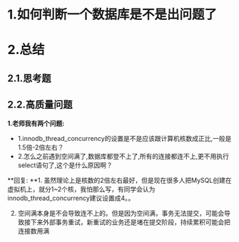 # 1.如何判断一个数据库是不是出问题了

# 2.总结
## 2.1.思考题
## 2.2.高质量问题
**1.老师我有两个问题:**
* 1.innodb_thread_concurrency的设置是不是应该跟计算机核数成正比,一般是1.5倍-2倍左右？
* 2.怎么之前遇到空间满了,数据库都登不上了,所有的连接都连不上,更不用执行select语句了,这个是什么原因啊？

**回复: **1. 虽然理论上是核数的2倍左右最好，但是现在很多人把MySQL创建在虚拟机上，就分1~2个核，我怕那么写，有同学会认为innodb_thread_concurrency建议设置成4。。

2. 空间满本身是不会导致连不上的。但是因为空间满，事务无法提交，可能会导致接下来外部事务重试，新重试的业务还是堵在提交阶段，持续累积可能会把连接数用满